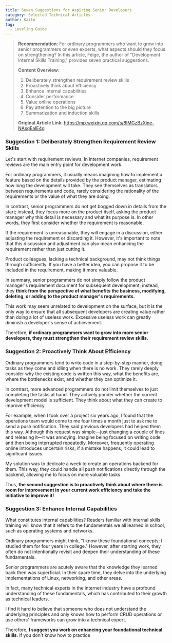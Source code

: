 ```yaml
---
title: Seven Suggestions for Aspiring Senior Developers
category: Selected Technical Articles
author: Kaito
tag:
  - Leveling Guide
---
```


> **Recommendation**: For ordinary programmers who want to grow into senior programmers or even experts, what aspects should they focus on strengthening? In this article, Feige, the author of "Development Internal Skills Training," provides seven practical suggestions.
>
> **Content Overview**:
>
> 1. Deliberately strengthen requirement review skills
> 1. Proactively think about efficiency
> 1. Enhance internal capabilities
> 1. Consider performance
> 1. Value online operations
> 1. Pay attention to the big picture
> 1. Summarization and induction skills
>
> **Original Article Link**: <https://mp.weixin.qq.com/s/8lMGzBzXine-NAsqEaIE4g>

### Suggestion 1: Deliberately Strengthen Requirement Review Skills

Let's start with requirement reviews. In internet companies, requirement reviews are the main entry point for development work.

For ordinary programmers, it usually means imagining how to implement a feature based on the details provided by the product manager, estimating how long the development will take. They see themselves as translators between requirements and code, rarely considering the rationality of the requirements or the value of what they are doing.

In contrast, senior programmers do not get bogged down in details from the start; instead, they focus more on the product itself, asking the product manager why this detail is necessary and what its purpose is. In other words, they first consider whether the requirement is reasonable.

If the requirement is unreasonable, they will engage in a discussion, either adjusting the requirement or discarding it. However, it's important to note that this discussion and adjustment can also mean enhancing the requirement rather than just cutting it.

Product colleagues, lacking a technical background, may not think things through sufficiently. If you have a better idea, you can propose it to be included in the requirement, making it more valuable.

In summary, senior programmers do not simply follow the product manager's requirement document for subsequent development; instead, they **think from the perspective of what benefits the business, modifying, deleting, or adding to the product manager's requirements.**

This work may seem unrelated to development on the surface, but it is the only way to ensure that all subsequent developers are creating value rather than doing a lot of useless work. Excessive useless work can greatly diminish a developer's sense of achievement.

Therefore, **if ordinary programmers want to grow into more senior developers, they must strengthen their requirement review skills.**

### Suggestion 2: Proactively Think About Efficiency

Ordinary programmers tend to write code in a step-by-step manner, doing tasks as they come and idling when there is no work. They rarely deeply consider why the existing code is written this way, what the benefits are, where the bottlenecks exist, and whether they can optimize it.

In contrast, more advanced programmers do not limit themselves to just completing the tasks at hand. They actively ponder whether the current development model is sufficient. They think about what they can create to improve efficiency.

For example, when I took over a project six years ago, I found that the operations team would come to me four times a month just to ask me to send a push notification. They said previous developers had helped them this way. Although this request was simple—just changing a couple of lines and releasing it—it was annoying. Imagine being focused on writing code and then being interrupted repeatedly. Moreover, frequently operating online introduces uncertain risks; if a mistake happens, it could lead to significant issues.

My solution was to dedicate a week to create an operations backend for them. This way, they could handle all push notifications directly through the backend, allowing me to focus on more valuable tasks.

Thus, **the second suggestion is to proactively think about where there is room for improvement in your current work efficiency and take the initiative to improve it!**

### Suggestion 3: Enhance Internal Capabilities

What constitutes internal capabilities? Readers familiar with internal skills training will know that it refers to the fundamentals we all learned in school, such as operating systems and networks.

Ordinary programmers might think, "I know these foundational concepts; I studied them for four years in college." However, after starting work, they often do not intentionally revisit and deepen their understanding of these fundamentals.

Senior programmers are acutely aware that the knowledge they learned back then was superficial. In their spare time, they delve into the underlying implementations of Linux, networking, and other areas.

In fact, many technical experts in the internet industry have a profound understanding of these fundamentals, which has contributed to their growth as technical leaders.

I find it hard to believe that someone who does not understand the underlying principles and only knows how to perform CRUD operations or use others' frameworks can grow into a technical expert.

Therefore, **I suggest you work on enhancing your foundational technical skills**. If you don't know how to practice
